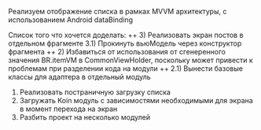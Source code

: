Реализуем отображение списка в рамках MVVM архитектуры, с использованием Android dataBinding

Список того что хочется доделать:
++ 3) Реализовать экран постов в отдельном фрагменте
    3.1) Прокинуть вьюМодель через конструктор фрагмента
++ 2) Избавиться от использования от сгенеренного значения BR.itemVM в CommonViewHolder, поскольку может привести к проблемам при разделении кода на модули
    ++ 2.1) Вынести базовые классы для адаптера в отдельный модуль
1) Реализовать постраничную загрузку списка
4) Загружать Koin модуль с зависимостями необходимыми для экрана в момент перехода на экран
5) Разбить проект на несколько модулей